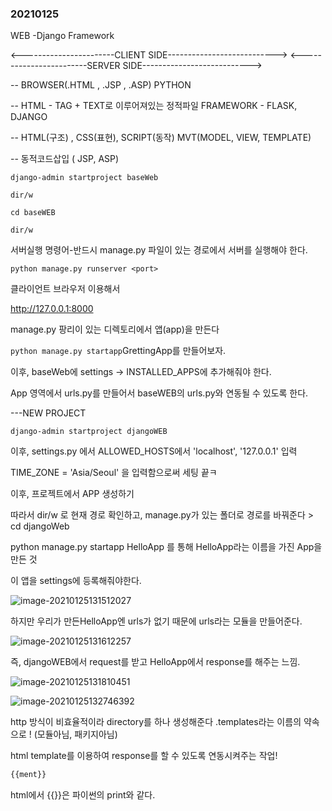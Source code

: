 ### 20210125

WEB -Django Framework

<-----------------------CLIENT SIDE--------------------------->         <------------------------SERVER SIDE--------------------------->

-- BROWSER(.HTML , .JSP , .ASP)                                            PYTHON

-- HTML - TAG + TEXT로 이루어져있는 정적파일                  FRAMEWORK - FLASK, DJANGO

-- HTML(구조) ,  CSS(표현), SCRIPT(동작)                               MVT(MODEL, VIEW, TEMPLATE)

-- 동적코드삽입 ( JSP, ASP)



```django-admin startproject baseWeb```

```dir/w```

```cd baseWEB```

```dir/w```

서버실행 명령어-반드시 manage.py 파일이 있는 경로에서 서버를 실행해야 한다.

```python manage.py runserver <port>```<optional>

클라이언트 브라우저 이용해서

http://127.0.0.1:8000 

manage.py 팡리이 있는 디렉토리에서 앱(app)을 만든다

```python manage.py startapp```GrettingApp를 만들어보자.

이후, baseWeb에 settings -> INSTALLED_APPS에 추가해줘야 한다.

App 영역에서 urls.py를 만들어서 baseWEB의 urls.py와 연동될 수 있도록 한다.



---NEW PROJECT

```django-admin startproject djangoWEB```

이후, settings.py 에서 ALLOWED_HOSTS에서 'localhost', '127.0.0.1' 입력

TIME_ZONE = 'Asia/Seoul' 을 입력함으로써 세팅 끝ㅋ



이후, 프로젝트에서 APP 생성하기

따라서 dir/w 로 현재 경로 확인하고, manage.py가 있는 폴더로 경로를 바꿔준다  > cd djangoWeb

python manage.py startapp HelloApp 를 통해 HelloApp라는 이름을 가진 App을 만든 것

이 앱을 settings에 등록해줘야한다.

![image-20210125131512027](20210125(web).assets/image-20210125131512027.png)

하지만 우리가 만든HelloApp엔 urls가 없기 때문에 urls라는 모듈을 만들어준다.

![image-20210125131612257](20210125(web).assets/image-20210125131612257.png)

즉, djangoWEB에서 request를 받고 HelloApp에서 response를 해주는 느낌.

![image-20210125131810451](20210125(web).assets/image-20210125131810451.png)

![image-20210125132746392](20210125(web).assets/image-20210125132746392.png)

http 방식이 비효율적이라 directory를 하나 생성해준다 .templates라는 이름의 약속으로 ! (모듈아님, 패키지아님)

html template를 이용하여 response를 할 수 있도록 연동시켜주는 작업!



```html
{{ment}} 
```

html에서 {{}}은 파이썬의 print와 같다.